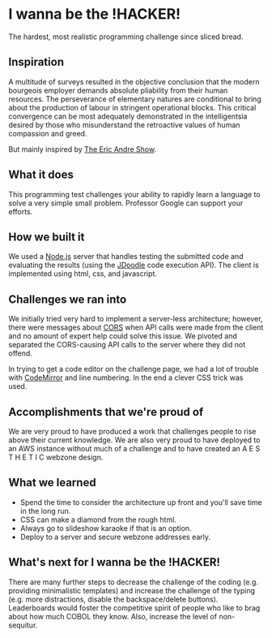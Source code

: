 # I wanna be the !HACKER!
The hardest, most realistic programming challenge since sliced bread.

## Inspiration

A multitude of surveys resulted in the objective conclusion that the modern bourgeois employer demands absolute pliability from their human resources. The perseverance of elementary natures are conditional to bring about the production of labour in stringent operational blocks. This critical convergence can be most adequately demonstrated in the intelligentsia desired by those who misunderstand the retroactive values of human compassion and greed.

But mainly inspired by [The Eric Andre Show](https://www.youtube.com/watch?v=jn-KkqQOres).

## What it does

This programming test challenges your ability to rapidly learn a language to solve a very simple small problem. Professor Google can support your efforts.

## How we built it

We used a [Node.js](https://nodejs.org/en/) server that handles testing the submitted code and evaluating the results (using the [JDoodle](https://www.jdoodle.com/) code execution API). The client is implemented using html, css, and javascript.

## Challenges we ran into

We initially tried very hard to implement a server-less architecture; however, there were messages about [CORS](https://en.wikipedia.org/wiki/Cross-origin_resource_sharing) when API calls were made from the client and no amount of expert help could solve this issue. We pivoted and separated the CORS-causing API calls to the server where they did not offend.

In trying to get a code editor on the challenge page, we had a lot of trouble with [CodeMirror](https://codemirror.net/) and line numbering. In the end a clever CSS trick was used.

## Accomplishments that we're proud of

We are very proud to have produced a work that challenges people to rise above their current knowledge. We are also very proud to have deployed to an AWS instance without much of a challenge and to have created an A E S T H E T I C webzone design.

## What we learned

* Spend the time to consider the architecture up front and you'll save time in the long run.
* CSS can make a diamond from the rough html.
* Always go to slideshow karaoke if that is an option.
* Deploy to a server and secure webzone addresses early.

## What's next for I wanna be the !HACKER!

There are many further steps to decrease the challenge of the coding (e.g. providing minimalistic templates) and increase the challenge of the typing (e.g. more distractions, disable the backspace/delete buttons). Leaderboards would foster the competitive spirit of people who like to brag about how much COBOL they know. Also, increase the level of non-sequitur.
